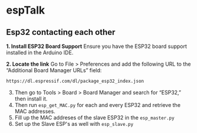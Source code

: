 # espTalk
## Esp32 contacting each other
**1. Install ESP32 Board Support**
    Ensure you have the ESP32 board support installed in the Arduino IDE.
    
**2. Locate the link**
    Go to File > Preferences and add the following URL to the “Additional Board Manager URLs” field:
```bash
https://dl.espressif.com/dl/package_esp32_index.json
```
3. Then go to Tools > Board > Board Manager and search for “ESP32,” then install it.
4. Then run <code>esp_get_MAC.py</code> for each and every ESP32 and retrieve the MAC addresses.
5. Fill up the MAC addreses of the slave ESP32 in the <code>esp_master.py</code>
6. Set up the Slave ESP's as well with <code>esp_slave.py</code>
